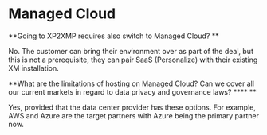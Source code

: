 
# Managed Cloud

**Going to XP2XMP requires also switch to Managed Cloud? **

No. The customer can bring their environment over as part of the deal, but this is not a prerequisite, they can pair SaaS (Personalize) with their existing XM installation.

**What are the limitations of hosting on Managed Cloud? Can we cover all our current markets in regard to data privacy and governance laws? ****  **

Yes, provided that the data center provider has these options. For example, AWS and Azure are the target partners with Azure being the primary partner now.
